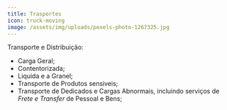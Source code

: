 ```yaml
---
title: Trasportes
icon: truck-moving
image: /assets/img/uploads/pexels-photo-1267325.jpg
---
```


Transporte e Distribuição:
- Carga Geral; 
- Contentorizada; 
- Liquida e a Granel; 
- Transporte de Produtos sensiveis; 
- Transporte de Dedicados e Cargas Abnormais, incluindo serviços de _Frete e Transfer_ de Pessoal e Bens;
